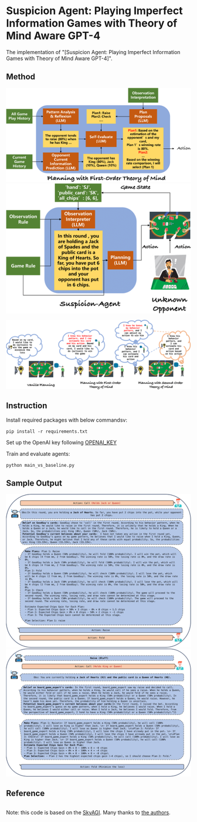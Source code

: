 # Suspicion Agent: Playing Imperfect Information Games with Theory of Mind Aware GPT-4

The implementation of "[Suspicion Agent: Playing Imperfect Information Games with Theory of Mind Aware GPT-4]".

## Method

![figure](figures/counterfactual.png)
![figure](figures/SuspicionAgent.png)

![figure](figures/tom.png)



## Instruction

Install required packages with below commandsv:

```
pip install -r requirements.txt
```

Set up the OpenAI key following [OPENAI_KEY](https://help.openai.com/en/articles/5112595-best-practices-for-api-key-safety)

Train and evaluate agents:

```
python main_vs_baseline.py
```

## Sample Output

![figure](figures/Sample_second.png)
![figure](figures/Sample_second_fold.png)
## Reference

```

```
Note: this code is based on the [SkyAGI](https://github.com/litanlitudan/skyagi). Many thanks to [the authors](https://github.com/litanlitudan/skyagi).
